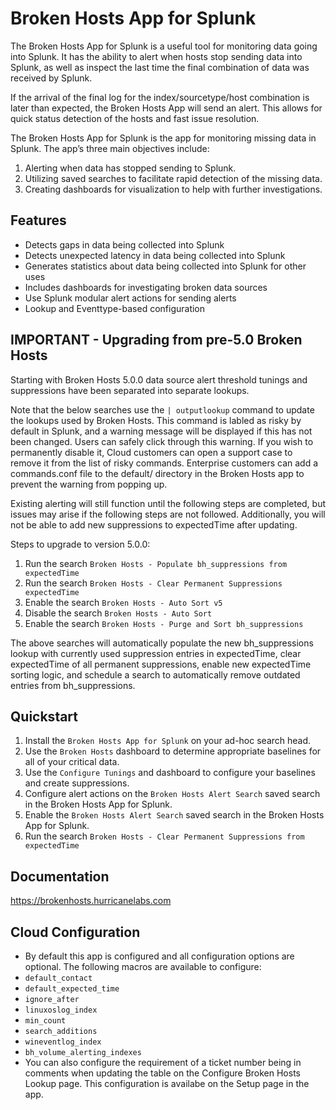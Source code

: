# Broken Hosts App for Splunk

The Broken Hosts App for Splunk is a useful tool for monitoring data going into Splunk. It has the ability to alert when hosts stop sending data into Splunk, as well as inspect the last time the final combination of data was received by Splunk.

If the arrival of the final log for the index/sourcetype/host combination is later than expected, the Broken Hosts App will send an alert. This allows for quick status detection of the hosts and fast issue resolution.

The Broken Hosts App for Splunk is the app for monitoring missing data in Splunk. The app’s three main objectives include:
1. Alerting when data has stopped sending to Splunk.
2. Utilizing saved searches to facilitate rapid detection of the missing data.
3. Creating dashboards for visualization to help with further investigations.

## Features
- Detects gaps in data being collected into Splunk
- Detects unexpected latency in data being collected into Splunk
- Generates statistics about data being collected into Splunk for other uses
- Includes dashboards for investigating broken data sources
- Use Splunk modular alert actions for sending alerts
- Lookup and Eventtype-based configuration

## IMPORTANT - Upgrading from pre-5.0 Broken Hosts
Starting with Broken Hosts 5.0.0 data source alert threshold tunings and suppressions have been separated into separate lookups.

Note that the below searches use the ``| outputlookup`` command to update the lookups used by Broken Hosts. This command is labled as risky by default in Splunk,
and a warning message will be displayed if this has not been changed. Users can safely click through this warning. If you wish to permanently disable it,
Cloud customers can open a support case to remove it from the list of risky commands. Enterprise customers can add a commands.conf file to the
default/ directory in the Broken Hosts app to prevent the warning from popping up.

Existing alerting will still function until the following steps are completed, but issues may arise if the following steps are not followed.
Additionally, you will not be able to add new suppressions to expectedTime after updating.

Steps to upgrade to version 5.0.0:
1. Run the search `Broken Hosts - Populate bh_suppressions from expectedTime`
2. Run the search `Broken Hosts - Clear Permanent Suppressions expectedTime`
3. Enable the search `Broken Hosts - Auto Sort v5`
4. Disable the search `Broken Hosts - Auto Sort`
5. Enable the search `Broken Hosts - Purge and Sort bh_suppressions`

The above searches will automatically populate the new bh_suppressions lookup with currently used suppression entries in expectedTime,
clear expectedTime of all permanent suppressions, enable new expectedTime sorting logic, and schedule a search to automatically remove
outdated entries from bh_suppressions.

## Quickstart

1. Install the `Broken Hosts App for Splunk` on your ad-hoc search head.
2. Use the `Broken Hosts` dashboard to determine appropriate baselines for all of your critical data.
3. Use the `Configure Tunings` and  dashboard to configure your baselines and create suppressions.
4. Configure alert actions on the `Broken Hosts Alert Search` saved search in the Broken Hosts
   App for Splunk.
5. Enable the `Broken Hosts Alert Search` saved search in the Broken Hosts App for Splunk.
6. Run the search `Broken Hosts - Clear Permanent Suppressions from expectedTime`

## Documentation
https://brokenhosts.hurricanelabs.com

## Cloud Configuration
- By default this app is configured and all configuration options are optional. The following macros are available to configure:
- `default_contact`
- `default_expected_time`
- `ignore_after`		
- `linuxoslog_index`		
- `min_count`		
- `search_additions`	
- `wineventlog_index`
- `bh_volume_alerting_indexes`
- You can also configure the requirement of a ticket number being in comments when updating the table on the Configure Broken Hosts Lookup page. This configuration is availabe on the Setup page in the app.